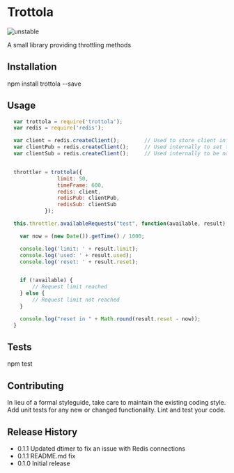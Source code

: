 Trottola
=========

![unstable](http://badges.github.io/stability-badges/dist/unstable.svg)

A small library providing throttling methods

## Installation

  npm install trottola --save

## Usage

```javascript
  var trottola = require('trottola');  
  var redis = require('redis');

  var client = redis.createClient();        // Used to store client information
  var clientPub = redis.createClient();     // Used internally to set the throttling event timer
  var clientSub = redis.createClient();     // Used internally to be notified of the throttling event


  throttler = trottola({
                limit: 50,
                timeFrame: 600,
                redis: client,
                redisPub: clientPub,
                redisSub: clientSub
            });

  this.throttler.availableRequests("test", function(available, result) {

    var now = (new Date()).getTime() / 1000;

    console.log('limit: ' + result.limit);
    console.log('used: ' + result.used);
    console.log('reset: ' + result.reset);


    if (!available) {
        // Request limit reached
    } else {
        // Request limit not reached
    }

    console.log("reset in " + Math.round(result.reset - now));
  }
```

## Tests

  npm test

## Contributing

In lieu of a formal styleguide, take care to maintain the existing coding style.
Add unit tests for any new or changed functionality. Lint and test your code.

## Release History

* 0.1.1 Updated dtimer to fix an issue with Redis connections
* 0.1.1 README.md fix
* 0.1.0 Initial release

